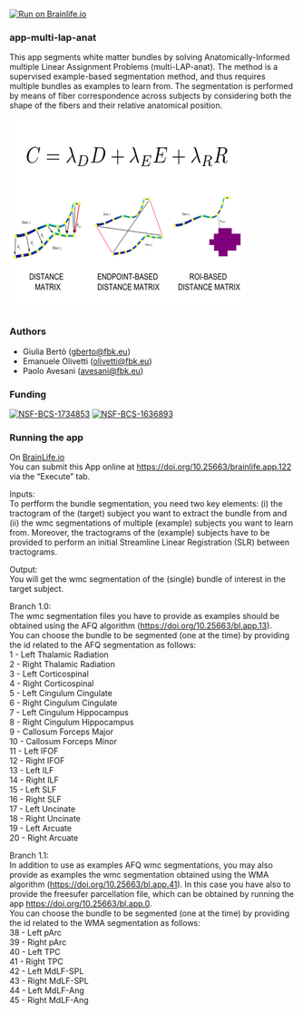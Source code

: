 [![Run on Brainlife.io](https://img.shields.io/badge/Brainlife-bl.app.122-blue.svg)](https://doi.org/10.25663/brainlife.app.122)

### app-multi-lap-anat
This app segments white matter bundles by solving Anatomically-Informed multiple Linear Assignment Problems (multi-LAP-anat). The method is a supervised example-based segmentation method, and thus requires multiple bundles as examples to learn from. The segmentation is performed by means of fiber correspondence across subjects by considering both the shape of the fibers and their relative anatomical position.

![](LAP-anat.png)

### Authors
- Giulia Bertò (gberto@fbk.eu)
- Emanuele Olivetti (olivetti@fbk.eu)
- Paolo Avesani (avesani@fbk.eu)

### Funding 
[![NSF-BCS-1734853](https://img.shields.io/badge/NSF_BCS-1734853-blue.svg)](https://nsf.gov/awardsearch/showAward?AWD_ID=1734853)
[![NSF-BCS-1636893](https://img.shields.io/badge/NSF_BCS-1636893-blue.svg)](https://nsf.gov/awardsearch/showAward?AWD_ID=1636893)


### Running the app
On [BrainLife.io](http://brainlife.io/) \
You can submit this App online at https://doi.org/10.25663/brainlife.app.122 via the “Execute” tab.

Inputs: \
To perfform the bundle segmentation, you need two key elements: (i) the tractogram of the (target) subject you want to extract the bundle from and (ii) the wmc segmentations of multiple (example) subjects you want to learn from. Moreover, the tractograms of the (example) subjects have to be provided to perform an initial Streamline Linear Registration (SLR) between tractograms.  

Output: \
You will get the wmc segmentation of the (single) bundle of interest in the target subject.

Branch 1.0: \
The wmc segmentation files you have to provide as examples should be obtained using the AFQ algorithm (https://doi.org/10.25663/bl.app.13). \
You can choose the bundle to be segmented (one at the time) by providing the id related to the AFQ segmentation as follows: \
1 - Left Thalamic Radiation \
2 - Right Thalamic Radiation \
3 - Left Corticospinal \
4 - Right Corticospinal \
5 - Left Cingulum Cingulate \
6 - Right Cingulum Cingulate \
7 - Left Cingulum Hippocampus \
8 - Right Cingulum Hippocampus \
9 - Callosum Forceps Major \
10 - Callosum Forceps Minor \
11 - Left IFOF \
12 - Right IFOF \
13 - Left ILF \
14 - Right ILF \
15 - Left SLF \
16 - Right SLF \
17 - Left Uncinate \
18 - Right Uncinate \
19 - Left Arcuate \
20 - Right Arcuate 

Branch 1.1: \
In addition to use as examples AFQ wmc segmentations, you may also provide as examples the wmc segmentation obtained using the WMA algorithm (https://doi.org/10.25663/bl.app.41). In this case you have also to provide the freesufer parcellation file, which can be obtained by running the app https://doi.org/10.25663/bl.app.0. \
You can choose the bundle to be segmented (one at the time) by providing the id related to the WMA segmentation as follows: \
38 - Left pArc \
39 - Right pArc \
40 - Left TPC \
41 - Right TPC \
42 - Left MdLF-SPL \
43 - Right MdLF-SPL \
44 - Left MdLF-Ang \
45 - Right MdLF-Ang 

